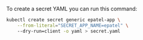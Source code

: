 To create a secret YAML you can run this command:

```bash
kubectl create secret generic epatel-app \
    --from-literal="SECRET_APP_NAME=epatel" \ 
    --dry-run=client -o yaml > secret.yaml
```
